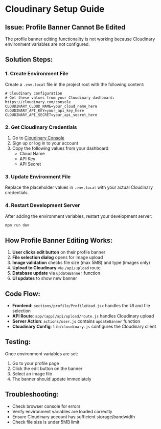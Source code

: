 # Cloudinary Setup Guide

## Issue: Profile Banner Cannot Be Edited

The profile banner editing functionality is not working because Cloudinary environment variables are not configured.

## Solution Steps:

### 1. Create Environment File

Create a `.env.local` file in the project root with the following content:

```env
# Cloudinary Configuration
# Get these values from your Cloudinary dashboard: https://cloudinary.com/console
CLOUDINARY_CLOUD_NAME=your_cloud_name_here
CLOUDINARY_API_KEY=your_api_key_here
CLOUDINARY_API_SECRET=your_api_secret_here
```

### 2. Get Cloudinary Credentials

1. Go to [Cloudinary Console](https://cloudinary.com/console)
2. Sign up or log in to your account
3. Copy the following values from your dashboard:
   - Cloud Name
   - API Key
   - API Secret

### 3. Update Environment File

Replace the placeholder values in `.env.local` with your actual Cloudinary credentials.

### 4. Restart Development Server

After adding the environment variables, restart your development server:

```bash
npm run dev
```

## How Profile Banner Editing Works:

1. **User clicks edit button** on their profile banner
2. **File selection dialog** opens for image upload
3. **Image validation** checks file size (max 5MB) and type (images only)
4. **Upload to Cloudinary** via `/api/upload` route
5. **Database update** via `updateBanner` function
6. **UI updates** to show new banner

## Code Flow:

- **Frontend**: `sections/profile/ProfileHead.jsx` handles the UI and file selection
- **API Route**: `app/(app)/api/upload/route.js` handles Cloudinary upload
- **Server Action**: `actions/user.js` contains `updateBanner` function
- **Cloudinary Config**: `lib/cloudinary.js` configures the Cloudinary client

## Testing:

Once environment variables are set:

1. Go to your profile page
2. Click the edit button on the banner
3. Select an image file
4. The banner should update immediately

## Troubleshooting:

- Check browser console for errors
- Verify environment variables are loaded correctly
- Ensure Cloudinary account has sufficient storage/bandwidth
- Check file size is under 5MB limit
